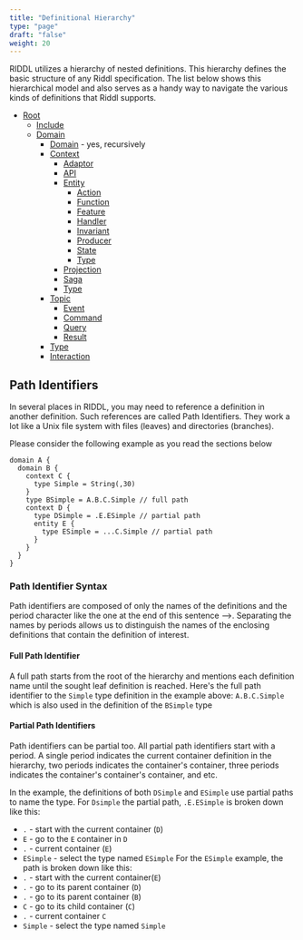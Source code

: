 ```yaml
---
title: "Definitional Hierarchy"
type: "page"
draft: "false"
weight: 20
---
```


RIDDL utilizes a hierarchy of nested definitions. This hierarchy 
defines the basic structure of any Riddl specification. The list below shows 
this hierarchical model and also serves as a handy way to navigate the various 
kinds of definitions that Riddl supports.

- [Root](./root) 
    - [Include](../common/includes)
    - [Domain](./domain)
        - [Domain](./domain) - yes, recursively
        - [Context](./domain/context)
            - [Adaptor](./domain/context/adaptor)
            - [API](./domain/context/api)
            - [Entity](./domain/context/entity)
                - [Action](./domain/context/entity/action)
                - [Function](../common/functions)
                - [Feature](./domain/context/entity/features)
                - [Handler](./domain/context/entity/handler)
                - [Invariant](./domain/context/entity/invariants)
                - [Producer](./domain/context/entity/producer)
                - [State](./domain/context/entity/state)
                - [Type](../common/types)
            - [Projection](./domain/context/projections)
            - [Saga](./domain/context/saga)
            - [Type](../common/types)
        - [Topic](./domain/topic)
            - [Event](./domain/topic/event)
            - [Command](./domain/topic/command)
            - [Query](./domain/topic/query)
            - [Result](./domain/topic/result)
        - [Type](../common/types)
        - [Interaction](../common/interactions.md)

## Path Identifiers
In several places in RIDDL, you may need to reference a definition in 
another definition. Such references are called Path Identifiers. They work a 
lot like a Unix file system with files (leaves) and directories (branches).

Please consider the following example as you read the sections below

```riddl
domain A {
  domain B {
    context C {
      type Simple = String(,30)
    }
    type BSimple = A.B.C.Simple // full path  
    context D {
      type DSimple = .E.ESimple // partial path
      entity E {
        type ESimple = ...C.Simple // partial path
      }
    }
  }
}
```

### Path Identifier Syntax
Path identifiers are composed of only the names of the definitions and the 
period character like the one at the end of this sentence -->.  Separating 
the names by periods allows us to distinguish the names of the enclosing 
definitions that contain the definition of interest. 
#### Full Path Identifier
A full path starts from the root of the hierarchy and mentions each 
definition name until the sought leaf definition is reached.  Here's the full 
path identifier to the `Simple` type definition in the example above: 
`A.B.C.Simple` which is also used in the definition of the `BSimple` type

#### Partial Path Identifiers
Path identifiers can be partial too. All partial path identifiers start with 
a period. A single period indicates the current container definition in the 
hierarchy, two periods indicates the container's container, three periods 
indicates the container's container's container, and etc. 

In the example, the definitions of both `DSimple` and `ESimple` use partial 
paths to name the type.  For `Dsimple` the partial path, `.E.ESimple` is broken 
down like this:
* `.` - start with the current container (`D`)
* `E` - go to the `E` container in `D`
* `.` - current container (`E`)
* `ESimple` - select the type named `ESimple`
For the `ESimple` example, the path is broken down like this:
* `.` - start with the current container(`E`)
* `.` - go to its parent container (`D`)
* `.` - go to its parent container (`B`)
* `C` - go to its child container (`C`)
* `.` - current container `C`
* `Simple` - select the type named `Simple`

